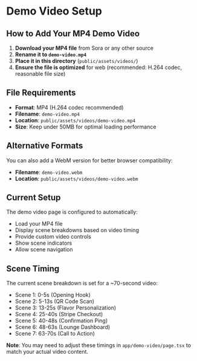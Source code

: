 # Demo Video Setup

## How to Add Your MP4 Demo Video

1. **Download your MP4 file** from Sora or any other source
2. **Rename it to `demo-video.mp4`**
3. **Place it in this directory** (`public/assets/videos/`)
4. **Ensure the file is optimized** for web (recommended: H.264 codec, reasonable file size)

## File Requirements

- **Format**: MP4 (H.264 codec recommended)
- **Filename**: `demo-video.mp4`
- **Location**: `public/assets/videos/demo-video.mp4`
- **Size**: Keep under 50MB for optimal loading performance

## Alternative Formats

You can also add a WebM version for better browser compatibility:
- **Filename**: `demo-video.webm`
- **Location**: `public/assets/videos/demo-video.webm`

## Current Setup

The demo video page is configured to automatically:
- Load your MP4 file
- Display scene breakdowns based on video timing
- Provide custom video controls
- Show scene indicators
- Allow scene navigation

## Scene Timing

The current scene breakdown is set for a ~70-second video:
- Scene 1: 0-5s (Opening Hook)
- Scene 2: 5-13s (QR Code Scan)
- Scene 3: 13-25s (Flavor Personalization)
- Scene 4: 25-40s (Stripe Checkout)
- Scene 5: 40-48s (Confirmation Ping)
- Scene 6: 48-63s (Lounge Dashboard)
- Scene 7: 63-70s (Call to Action)

**Note**: You may need to adjust these timings in `app/demo-video/page.tsx` to match your actual video content.
